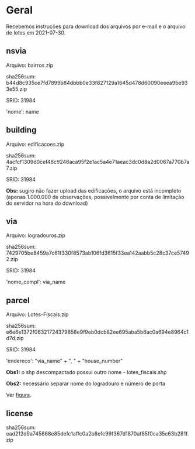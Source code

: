 # Geral

Recebemos instruções para download dos arquivos por e-mail e o arquivo de lotes em 2021-07-30. 



## nsvia

Arquivo: bairros.zip

sha256sum: b44d8c935ce7fd7899b84dbbb0e33f827129a1645d478d60090eeea9be933e55.zip

SRID: 31984

'nome': name



## building

Arquivo: edificacoes.zip

sha256sum: 4acfcf1309d0cef48c9246aca95f2e1ac5a4e71aeac3dc0d8a2d0067a770b7a7.zip

SRID: 31984

**Obs:** sugiro não fazer upload das edificações, o arquivo está incompleto (apenas 1.000.000 de observações, possivelmente por conta de limitação do servidor na hora do download)



## via

Arquivo: logradouros.zip

sha256sum: 7429705be8459a7c61f330f8573ab106fd3615f33ea142aabb5c28c37ce57492.zip

SRID: 31984

'nome_compl': via_name



## parcel

Arquivo: Lotes-Fiscais.zip

sha256sum: e6e6e1372f06321724379858e9f9eb0dcb82ee695aba5b6ac0a694e8964c1d7d.zip

SRID: 31984

'endereco': "via_name" + ", " + "house_number"

**Obs1:** o shp descompactado possui outro nome - lotes_fiscais.shp

**Obs2:** necessário separar nome do logradouro e número de porta

Ver [figura](https://github.com/digital-guard/preserv-BR/blob/main/data/CE/Fortaleza/_pk0097.01/qgis.PNG).



## license

sha256sum: ead212d9a745868e85defc1affc0a2b8efc99f367d1870af85f0ca35c63b281f.zip


